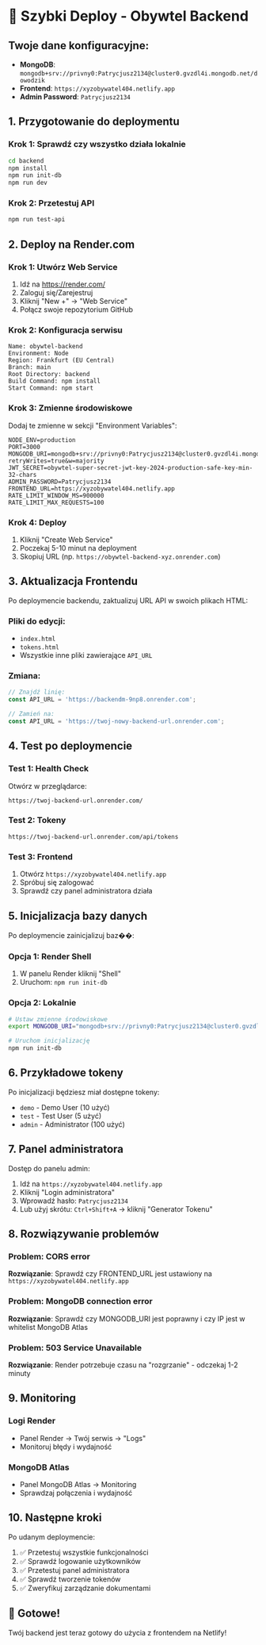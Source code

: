 # 🚀 Szybki Deploy - Obywtel Backend

## Twoje dane konfiguracyjne:
- **MongoDB**: `mongodb+srv://privny0:Patrycjusz2134@cluster0.gvzdl4i.mongodb.net/dowodzik`
- **Frontend**: `https://xyzobywatel404.netlify.app`
- **Admin Password**: `Patrycjusz2134`

## 1. Przygotowanie do deploymentu

### Krok 1: Sprawdź czy wszystko działa lokalnie
```bash
cd backend
npm install
npm run init-db
npm run dev
```

### Krok 2: Przetestuj API
```bash
npm run test-api
```

## 2. Deploy na Render.com

### Krok 1: Utwórz Web Service
1. Idź na https://render.com/
2. Zaloguj się/Zarejestruj
3. Kliknij "New +" → "Web Service"
4. Połącz swoje repozytorium GitHub

### Krok 2: Konfiguracja serwisu
```
Name: obywtel-backend
Environment: Node
Region: Frankfurt (EU Central)
Branch: main
Root Directory: backend
Build Command: npm install
Start Command: npm start
```

### Krok 3: Zmienne środowiskowe
Dodaj te zmienne w sekcji "Environment Variables":

```
NODE_ENV=production
PORT=3000
MONGODB_URI=mongodb+srv://privny0:Patrycjusz2134@cluster0.gvzdl4i.mongodb.net/dowodzik?retryWrites=true&w=majority
JWT_SECRET=obywtel-super-secret-jwt-key-2024-production-safe-key-min-32-chars
ADMIN_PASSWORD=Patrycjusz2134
FRONTEND_URL=https://xyzobywatel404.netlify.app
RATE_LIMIT_WINDOW_MS=900000
RATE_LIMIT_MAX_REQUESTS=100
```

### Krok 4: Deploy
1. Kliknij "Create Web Service"
2. Poczekaj 5-10 minut na deployment
3. Skopiuj URL (np. `https://obywtel-backend-xyz.onrender.com`)

## 3. Aktualizacja Frontendu

Po deploymencie backendu, zaktualizuj URL API w swoich plikach HTML:

### Pliki do edycji:
- `index.html`
- `tokens.html`
- Wszystkie inne pliki zawierające `API_URL`

### Zmiana:
```javascript
// Znajdź linię:
const API_URL = 'https://backendm-9np8.onrender.com';

// Zamień na:
const API_URL = 'https://twoj-nowy-backend-url.onrender.com';
```

## 4. Test po deploymencie

### Test 1: Health Check
Otwórz w przeglądarce:
```
https://twoj-backend-url.onrender.com/
```

### Test 2: Tokeny
```
https://twoj-backend-url.onrender.com/api/tokens
```

### Test 3: Frontend
1. Otwórz `https://xyzobywatel404.netlify.app`
2. Spróbuj się zalogować
3. Sprawdź czy panel administratora działa

## 5. Inicjalizacja bazy danych

Po deploymencie zainicjalizuj baz��:

### Opcja 1: Render Shell
1. W panelu Render kliknij "Shell"
2. Uruchom: `npm run init-db`

### Opcja 2: Lokalnie
```bash
# Ustaw zmienne środowiskowe
export MONGODB_URI="mongodb+srv://privny0:Patrycjusz2134@cluster0.gvzdl4i.mongodb.net/dowodzik?retryWrites=true&w=majority"

# Uruchom inicjalizację
npm run init-db
```

## 6. Przykładowe tokeny

Po inicjalizacji będziesz miał dostępne tokeny:
- `demo` - Demo User (10 użyć)
- `test` - Test User (5 użyć)  
- `admin` - Administrator (100 użyć)

## 7. Panel administratora

Dostęp do panelu admin:
1. Idź na `https://xyzobywatel404.netlify.app`
2. Kliknij "Login administratora"
3. Wprowadź hasło: `Patrycjusz2134`
4. Lub użyj skrótu: `Ctrl+Shift+A` → kliknij "Generator Tokenu"

## 8. Rozwiązywanie problemów

### Problem: CORS error
**Rozwiązanie**: Sprawdź czy FRONTEND_URL jest ustawiony na `https://xyzobywatel404.netlify.app`

### Problem: MongoDB connection error
**Rozwiązanie**: Sprawdź czy MONGODB_URI jest poprawny i czy IP jest w whitelist MongoDB Atlas

### Problem: 503 Service Unavailable
**Rozwiązanie**: Render potrzebuje czasu na "rozgrzanie" - odczekaj 1-2 minuty

## 9. Monitoring

### Logi Render
- Panel Render → Twój serwis → "Logs"
- Monitoruj błędy i wydajność

### MongoDB Atlas
- Panel MongoDB Atlas → Monitoring
- Sprawdzaj połączenia i wydajność

## 10. Następne kroki

Po udanym deploymencie:
1. ✅ Przetestuj wszystkie funkcjonalności
2. ✅ Sprawdź logowanie użytkowników
3. ✅ Przetestuj panel administratora
4. ✅ Sprawdź tworzenie tokenów
5. ✅ Zweryfikuj zarządzanie dokumentami

## 🎉 Gotowe!

Twój backend jest teraz gotowy do użycia z frontendem na Netlify!
